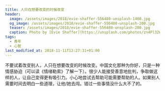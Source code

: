 ```yaml
---
title: 人只在想要改变的时候改变
header:
  image: /assets/images/2018/evie-shaffer-556480-unsplash-1400.jpg
  og_image: /assets/images/2018/evie-shaffer-556480-unsplash-200.jpg
  teaser: /assets/images/2018/evie-shaffer-556480-unsplash-200.jpg
  caption: Photo by [Evie Shaffer](https://unsplash.com/photos/zn4Pl32WgWM?utm_source=unsplash&utm_medium=referral&utm_content=creditCopyText) on [Unsplash](https://unsplash.com/search/photos/grow?utm_source=unsplash&utm_medium=referral&utm_content=creditCopyText)
tags:
  - 青年
  - 心智
last_modified_at: 2018-11-11T12:27:31+01:00
---
```


不要试着改变别人，人只在想要改变的时候改变。中国文化那种为你好，只是一种情感胁迫（可以读《情绪勒索》了解一下）。很少人能接受善意地批判，争取做这样的人，让自己变得更有吸引力。小心地尝试去帮助可能需要帮助的人。如果别人需要时间去明白一些道理，让他/她去闯。错过一些事情没什么大不了的。

